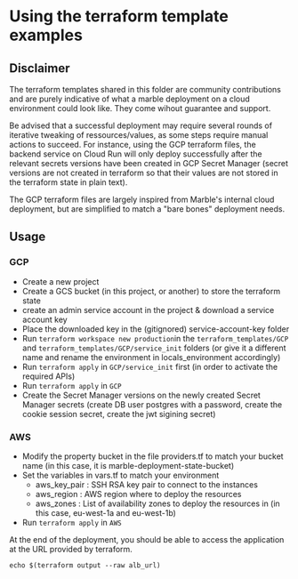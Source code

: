 # Using the terraform template examples

## Disclaimer

The terraform templates shared in this folder are community contributions and are purely indicative of what a marble deployment on a cloud environment could look like.
They come wihout guarantee and support.

Be advised that a successful deployment may require several rounds of iterative tweaking of ressources/values, as some steps require manual actions to succeed. For instance, using the GCP terraform files, the backend service on Cloud Run will only deploy successfully after the relevant secrets versions have been created in GCP Secret Manager (secret versions are not created in terraform so that their values are not stored in the terraform state in plain text).

The GCP terraform files are largely inspired from Marble's internal cloud deployment, but are simplified to match a "bare bones" deployment needs.

## Usage

### GCP

- Create a new project
- Create a GCS bucket (in this project, or another) to store the terraform state
- create an admin service account in the project & download a service account key
- Place the downloaded key in the (gitignored) service-account-key folder
- Run `terraform workspace new production`in the `terraform_templates/GCP` and `terraform_templates/GCP/service_init` folders (or give it a different name and rename the environment in locals_environment accordingly)
- Run `terraform apply` in `GCP/service_init` first (in order to activate the required APIs)
- Run `terraform apply` in `GCP`
- Create the Secret Manager versions on the newly created Secret Manager secrets (create DB user postgres with a password, create the cookie session secret, create the jwt sigining secret)


### AWS

- Modify the property bucket in the file providers.tf to match your bucket name (in this case, it is marble-deployment-state-bucket)
- Set the variables in vars.tf to match your environment
    - aws_key_pair : SSH RSA key pair to connect to the instances
    - aws_region : AWS region where to deploy the resources
    - aws_zones : List of availability zones to deploy the resources in (in this case, eu-west-1a and eu-west-1b)
- Run `terraform apply` in `AWS`

At the end of the deployment, you should be able to access the application at the URL provided by terraform.

`echo $(terraform output --raw alb_url)`
